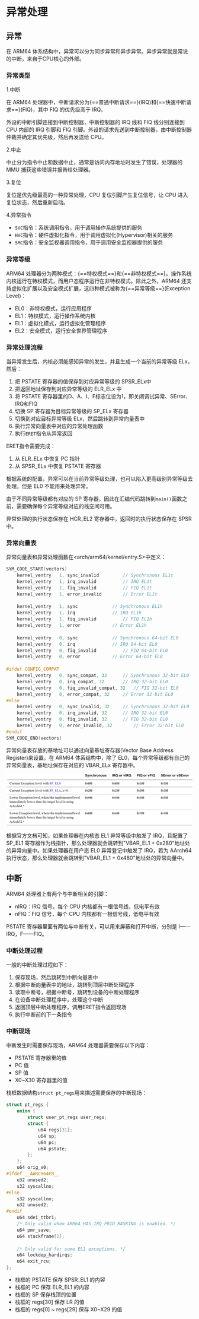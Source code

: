 # 异常处理

## 异常

在 ARM64 体系结构中，异常可以分为同步异常和异步异常。异步异常就是常说的中断，来自于CPU核心的外部。

### 异常类型

1.中断

在 ARM64 处理器中，中断请求分为{==普通中断请求==}(IRQ)和{==快速中断请求==}(FIQ)，其中 FIQ 的优先级高于 IRQ。

外设的中断引脚连接到中断控制器，中断控制器的 IRQ 线和 FIQ 线分别连接到 CPU 内部的 IRQ 引脚和 FIQ 引脚。外设的请求先送到中断控制器，由中断控制器仲裁并确定其优先级，然后再发送给 CPU。

2.中止

中止分为指令中止和数据中止，通常是访问内存地址时发生了错误，处理器的 MMU 捕获这些错误并报告给处理器。

3.复位

复位是优先级最高的一种异常处理，CPU 复位引脚产生复位信号，让 CPU 进入复位状态，然后重新启动。

4.异常指令

- `SVC`指令：系统调用指令，用于调用操作系统提供的服务
- `HVC`指令：硬件虚拟化指令，用于调用虚拟化(Hypervisor)相关的服务
- `SMC`指令：安全监视器调用指令，用于调用安全监视器提供的服务

### 异常等级

ARM64 处理器分为两种模式：{==特权模式==}和{==非特权模式==}。操作系统内核运行在特权模式，而用户态程序运行在非特权模式。除此之外，ARM64 还支持虚拟化扩展以及安全模式扩展，这四种模式被称为{==异常等级==}(Exception Level)：

- EL0：非特权模式，运行应用程序
- EL1：特权模式，运行操作系统内核
- EL1：虚拟化模式，运行虚拟化管理程序
- EL2：安全模式，运行安全世界管理程序

### 异常处理流程

当异常发生后，内核必须能感知异常的发生，并且生成一个当前的异常等级 ELx，然后：

1. 把 PSTATE 寄存器的值保存到对应异常等级的 SPSR_ELx中
2. 把返回地址保存到对应异常等级的 ELR_ELx 中
3. 将 PSTATE 寄存器里的D、A、I、F标志位设为1，即关闭调试异常、SError、IRQ和FIQ
4. 切换 SP 寄存器为目标异常等级的 SP_ELx 寄存器
5. 切换到对应目标异常等级 ELx，然后跳转到异常向量表中
6. 执行异常向量表中对应的异常处理函数
7. 执行`ERET`指令从异常返回

ERET指令需要完成：

1. 从 ELR_ELx 中恢复 PC 指针
2. 从 SPSR_ELx 中恢复 PSTATE 寄存器

根据系统的配置，异常可以在当前异常等级处理，也可以陷入更高级别异常等级去处理。但是 EL0 不能用来处理异常。

由于不同异常等级都有对应的 SP 寄存器，因此在汇编代码跳转到`main()`函数之前，需要确保每个异常等级对应的栈空间可用。

异常处理的执行状态保存在 HCR_EL2 寄存器中，返回时的执行状态保存在 SPSR 中。

### 异常向量表

异常向量表和异常处理函数在<arch/arm64/kernel/entry.S\>中定义：

```C
SYM_CODE_START(vectors)
	kernel_ventry	1, sync_invalid			// Synchronous EL1t
	kernel_ventry	1, irq_invalid			// IRQ EL1t
	kernel_ventry	1, fiq_invalid			// FIQ EL1t
	kernel_ventry	1, error_invalid		// Error EL1t

	kernel_ventry	1, sync				// Synchronous EL1h
	kernel_ventry	1, irq				// IRQ EL1h
	kernel_ventry	1, fiq_invalid			// FIQ EL1h
	kernel_ventry	1, error			// Error EL1h

	kernel_ventry	0, sync				// Synchronous 64-bit EL0
	kernel_ventry	0, irq				// IRQ 64-bit EL0
	kernel_ventry	0, fiq_invalid			// FIQ 64-bit EL0
	kernel_ventry	0, error			// Error 64-bit EL0

#ifdef CONFIG_COMPAT
	kernel_ventry	0, sync_compat, 32		// Synchronous 32-bit EL0
	kernel_ventry	0, irq_compat, 32		// IRQ 32-bit EL0
	kernel_ventry	0, fiq_invalid_compat, 32	// FIQ 32-bit EL0
	kernel_ventry	0, error_compat, 32		// Error 32-bit EL0
#else
	kernel_ventry	0, sync_invalid, 32		// Synchronous 32-bit EL0
	kernel_ventry	0, irq_invalid, 32		// IRQ 32-bit EL0
	kernel_ventry	0, fiq_invalid, 32		// FIQ 32-bit EL0
	kernel_ventry	0, error_invalid, 32		// Error 32-bit EL0
#endif
SYM_CODE_END(vectors)
```

异常向量表存放的基地址可以通过向量基址寄存器(Vector Base Address Register)来设置。在 ARM64 体系结构中，除了 EL0，每个异常等级都有自己的异常向量表，基地址保存在对应的 VBAR_ELx 寄存器中。

![异常向量表](../images/arm/exception_vector.png)

根据官方文档可知，如果处理器在内核态 EL1 异常等级中触发了 IRQ，且配置了 SP_EL1 寄存器作为栈指针，那么处理器就会跳转到"VBAR_EL1 + 0x280"地址处的异常向量中。如果处理器在用户态 EL0 异常登记中触发了 IRQ，若为 AArch64 执行状态，那么处理器就会跳转到"VBAR_EL1 + 0x480"地址处的异常向量中。

## 中断

ARM64 处理器上有两个与中断相关的引脚：

- nIRQ：IRQ 信号，每个 CPU 内核都有一根信号线，低电平有效
- nFIQ：FIQ 信号，每个 CPU 内核都有一根信号线，低电平有效

PSTATE 寄存器里面有两位与中断有关，可以用来屏蔽和打开中断，分别是 I——IRQ，F——FIQ。

### 中断处理过程

一般的中断处理过程如下：

1. 保存现场，然后跳转到中断向量表中
2. 根据中断向量表中的地址，跳转到顶层中断处理程序
3. 读取中断号，根据中断号，跳转到设备的中断处理程序
4. 在设备中断处理程序中，处理这个中断
5. 返回顶层中断处理程序，调用ERET指令返回现场
6. 执行中断前的下一条指令

### 中断现场

中断发生时需要保存现场，ARM64 处理器需要保存以下内容：

- PSTATE 寄存器里的值
- PC 值
- SP 值
- X0~X30 寄存器里的值

栈框数据结构`struct pt_regs`用来描述需要保存的中断现场：

```C
struct pt_regs {
	union {
		struct user_pt_regs user_regs;
		struct {
			u64 regs[31];
			u64 sp;
			u64 pc;
			u64 pstate;
		};
	};
	u64 orig_x0;
#ifdef __AARCH64EB__
	u32 unused2;
	s32 syscallno;
#else
	s32 syscallno;
	u32 unused2;
#endif
	u64 sdei_ttbr1;
	/* Only valid when ARM64_HAS_IRQ_PRIO_MASKING is enabled. */
	u64 pmr_save;
	u64 stackframe[2];

	/* Only valid for some EL1 exceptions. */
	u64 lockdep_hardirqs;
	u64 exit_rcu;
};
```

- 栈框的 PSTATE 保存 SPSR_EL1 的内容
- 栈框的 PC 保存 ELR_EL1 的内容
- 栈框的 SP 保存栈顶的位置
- 栈框的 regs[30] 保存 LR 的值
- 栈框的 regs[0] ~ regs[29] 保存 X0~X29 的值

